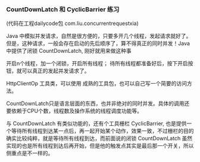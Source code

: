 ### CountDownLatch 和 CyclicBarrier 练习

(代码在工程dailycode包 com.liu.concurrentrequestxia)

Java 中模拟并发请求，自然是很方便的，只要多开几个线程，发起请求就好了。但是，这种请求，一般会存在启动的先后顺序了，算不得真正的同时并发！Java 中提供了闭锁 CountDownLatch, 刚好就用来做这种事

开启n个线程，加一个闭锁，开启所有线程；
待所有线程都准备好后，按下开启按钮，就可以真正的发起并发请求了。


HttpClientOp  工具类，可以使用 成熟的工具包，也可以自己写一个简要的访问方法。


CountDownLatch只是语言层面的东西，也并非绝对的同时并发。具体的调用还要依赖于CPU个数，线程数及操作系统的线程调度功能等。

与 CountDownLatch 有类似功能的，还有个工具栅栏 CyclicBarrier, 也是提供一个等待所有线程到达某一点后，再一起开始某个动作，效果一致，不过栅栏的目的确实比较纯粹，就是等待所有线程到达，而前面说的闭锁 CountDownLatch 虽然实现的也是所有线程到达后再开始，但是他的触发点其实是最后那一个开关，所以侧重点是不一样的。


